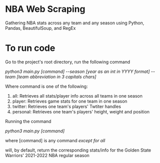 # NBA Web Scraping

Gathering NBA stats across any team and any season using Python, Pandas, BeautifulSoup, and RegEx

# To run code

Go to the project's root directory, run the following command

*python3 main.py [command] --season [year as an int in YYYY format] --team [team abbreviation in 3 capitals chars]*
    
Where command is one of the following:
1. all: Retrieves all stats/player info across all teams in one season
2. player: Retrieves game stats for one team in one season
3. twitter: Retrieves one team's players' Twtiter handles
4. personal: Retrieves one team's players' height, weight and position

Running the command

*python3 main.py [command]*

where [command] is any command *except for all*

will, by default, return the corresponding stats/info for the Golden State Warriors' 2021-2022 NBA regular season
